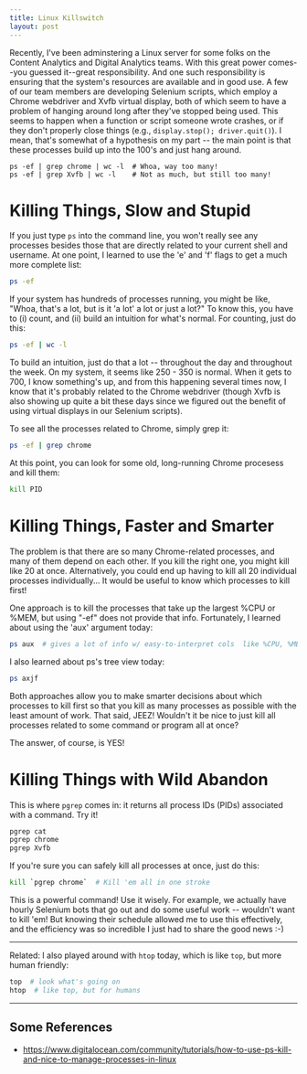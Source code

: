 ```yaml
---
title: Linux Killswitch
layout: post
---
```


Recently, I've been adminstering a Linux server for some folks on the Content
Analytics and Digital Analytics teams.  With this great power comes--you guessed it--great
responsibility.  And one such responsibility is ensuring that the system's resources
are available and in good use.  A few of our team members are developing Selenium
scripts, which employ a Chrome webdriver and Xvfb virtual display, both of which seem
to have a problem of hanging around long after they've stopped being used.  This seems
to happen when a function or script someone wrote crashes, or if they don't properly
close things (e.g., `display.stop(); driver.quit()`).  I mean, that's somewhat of a
hypothesis on my part -- the main point is that these processes build up into the 100's
and just hang around.

```
ps -ef | grep chrome | wc -l  # Whoa, way too many!
ps -ef | grep Xvfb | wc -l    # Not as much, but still too many!
```

# Killing Things, Slow and Stupid
If you just type `ps` into the command line, you won't really see any processes besides
those that are directly related to your current shell and username.  At one point, I learned
to use the 'e' and 'f' flags to get a much more complete list:

```bash
ps -ef
```

If your system has hundreds of processes running, you might be like, "Whoa, that's a lot,
but is it 'a lot' a lot or just a lot?"  To know this, you have to (i) count, and (ii) build
an intuition for what's normal.  For counting, just do this:

```bash
ps -ef | wc -l
```

To build an intuition, just do that a lot -- throughout the day and throughout the week. On my
system, it seems like 250 - 350 is normal.  When it gets to 700, I know something's up, and from
this happening several times now, I know that it's probably related to the Chrome webdriver (though
Xvfb is also showing up quite a bit these days since we figured out the benefit of using virtual
displays in our Selenium scripts).

To see all the processes related to Chrome, simply grep it:
```bash
ps -ef | grep chrome
```

At this point, you can look for some old, long-running Chrome procesess and kill them:
```bash
kill PID
```

# Killing Things, Faster and Smarter
The problem is that there are so many Chrome-related processes, and many of them depend on each other. If you kill the right one, 
you might kill like 20 at once. Alternatively, you could end up having to kill all 20 individual processes individually... It would
be useful to know which processes to kill first!


One approach is to kill the processes that take up the largest %CPU or %MEM, but using "-ef" does not provide
that info.  Fortunately, I learned about using the 'aux' argument today:

```bash
ps aux  # gives a lot of info w/ easy-to-interpret cols  like %CPU, %MEM
```

I also learned about ps's tree view today:
```bash
ps axjf
```
Both approaches allow you to make smarter decisions about which processes to kill first so that
you kill as many processes as possible with the least amount of work.  That said, JEEZ! Wouldn't it be
nice to just kill all processes related to some command or program all at once?

The answer, of course, is YES!

# Killing Things with Wild Abandon
This is where `pgrep` comes in: it returns all process IDs (PIDs) associated with a command.  Try it!

```bash
pgrep cat
pgrep chrome
pgrep Xvfb
```

If you're sure you can safely kill all processes at once, just do this:

```bash
kill `pgrep chrome`  # Kill 'em all in one stroke
```

This is a powerful command!  Use it wisely.  For example, we actually have hourly Selenium bots
that go out and do some useful work -- wouldn't want to kill 'em!  But knowing their schedule
allowed me to use this effectively, and the efficiency was so incredible I just had to share
the good news :-)

--------------------------------------------

Related: 
I also played around with `htop` today, which is like `top`, but more human friendly:
```bash
top  # look what's going on
htop  # like top, but for humans 
```

------------------------------------------

## Some References

* https://www.digitalocean.com/community/tutorials/how-to-use-ps-kill-and-nice-to-manage-processes-in-linux

